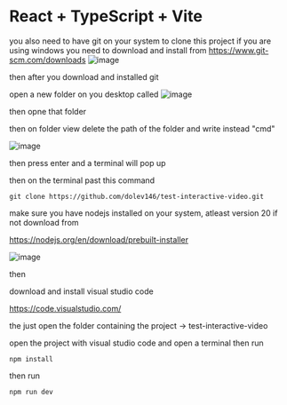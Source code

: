# React + TypeScript + Vite

you also need to have git on your system to clone this project if you are using windows you need to download and install from 
https://www.git-scm.com/downloads
![image](https://github.com/dolev146/test-interactive-video/assets/62290677/f1da67d9-cb69-400d-b2a9-b00a6ffa1d26)

then after you download and installed git

open a new folder on you desktop called 
![image](https://github.com/dolev146/test-interactive-video/assets/62290677/73fa54f4-1269-4cd9-a5b5-ae7b0a07c223)

then opne that folder 

then on folder view delete the path of the folder and write instead "cmd"

![image](https://github.com/dolev146/test-interactive-video/assets/62290677/3238bf92-81e4-44b5-b628-49491aae67dd)

then press enter and a terminal will pop up

then on the terminal past this command
 
```
git clone https://github.com/dolev146/test-interactive-video.git
```

make sure you have nodejs installed on your system, atleast version 20
if not download from


https://nodejs.org/en/download/prebuilt-installer


![image](https://github.com/dolev146/test-interactive-video/assets/62290677/e2cdaeb3-e920-42f6-b5ce-3da1a978eff7)


then 

download and install visual studio code

https://code.visualstudio.com/

the just open the folder containing the project  -> test-interactive-video

open the project with visual studio code
and open a terminal then run

```
npm install
```

then run 
```
npm run dev
```
